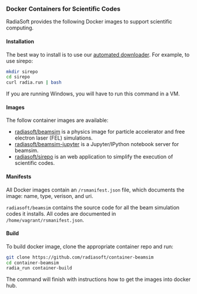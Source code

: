 ### Docker Containers for Scientific Codes

RadiaSoft provides the following Docker images to support scientific computing.

#### Installation

The best way to install is to use our
[automated downloader](https://github.com/radiasoft/download). For example,
to use sirepo:

```sh
mkdir sirepo
cd sirepo
curl radia.run | bash
```

If you are running Windows, you will have to run this command in a VM.

#### Images

The follow container images are available:

* [radiasoft/beamsim](https://github.com/radiasoft/container-beamsim)
  is a physics image for particle accelerator and free electron laser (FEL) simulations.
* [radiasoft/beamsim-jupyter](https://github.com/radiasoft/container-beamsim-jupyter)
  is a Jupyter/IPython notebook server for beamsim.
* [radiasoft/sirepo](https://github.com/radiasoft/sirepo)
  is an web application to simplify the execution of scientific codes.

#### Manifests

All Docker images contain an `/rsmanifest.json` file, which documents
the image: name, type, verison, and uri.

`radiasoft/beamsim` contains the source code for all the beam
simulation codes it installs. All codes are documented in
`/home/vagrant/rsmanifest.json`.

#### Build

To build docker image, clone the appropriate container repo and run:

```bash
git clone https://github.com/radiasoft/container-beamsim
cd container-beamsim
radia_run container-build
```

The command will finish with instructions how to get the images into docker hub.

